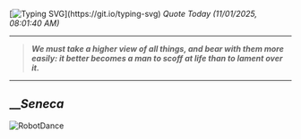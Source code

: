 [![Typing SVG](https://readme-typing-svg.herokuapp.com?font=Press+Start+2P&color=C2F784&size=35&width=900&height=100&lines=Hello+World%2C+I'm+Hung+!)](https://git.io/typing-svg) 
_Quote Today (11/01/2025, 08:01:40 AM)_
___
>**_We must take a higher view of all things, and bear with them more easily: it better becomes a man to scoff at life than to lament over it._**
___

## __**_Seneca_**

![RobotDance](src/assets/images/robot-dancing-dribble.gif?style=center)
